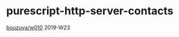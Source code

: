 # purescript-http-server-contacts

[bouzuya/w010][] 2019-W23

[bouzuya/w010]: https://github.com/bouzuya/w010
